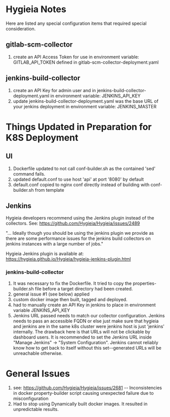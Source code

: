 # Hygieia Notes

Here are listed any special configuration items that required special consideration.

## gitlab-scm-collector

1. create an API Access Token for use in environment variable: GITLAB_API_TOKEN defined in gitlab-scm-collector-deployment.yaml

## jenkins-build-collector

1. create an API Key for admin user and in jenkins-build-collector-deployment.yaml in environment variable: JENKINS_API_KEY
2. update jenkins-build-collector-deployment.yaml was the base URL of your jenkins deployment in environment variable: JENKINS_MASTER

# Things Updated in Preparation for K8S Deployment

## UI

1. Dockerfile updated to not call conf-builder.sh as the contained 'sed' command fails.
2. updated default.conf to use host 'api' at port '8080' by default
3. default.conf copied to nginx conf directly instead of building with conf-builder.sh from template

## Jenkins

Hygieia developers recommend using the Jenkins plugin instead of the collectors.  See: https://github.com/Hygieia/Hygieia/issues/2489

"... Ideally though you should be using the jenkins plugin we provide as there are some performance issues for the jenkins build collectors on jenkins instances with a large number of jobs."

Hygieia Jenkins plugin is available at: https://hygieia.github.io/Hygieia/hygieia-jenkins-plugin.html

### jenkins-build-collector

1. It was necessary to fix the Dockerfile.  It tried to copy the properties-builder.sh file before a target directory had been created.
2. general issue #1 (see below) applied
3. custom docker image then built, tagged and deployed.
4. had to manually create an API Key in jenkins to place in environment variable JENKINS_API_KEY
5. Jenkins URL passed needs to match our collector configuration.  Jenkins needs to pass an accessible FQDN or else just make sure that hygieia and jenkins are in the same k8s cluster were jenkins host is just 'jenkins' internally.  The drawback here is that URLs will not be clickable by dashboard users.  It is recommended to set the Jenkins URL inside "Manage Jenkins" -> "System Configuration".  Jenkins cannot reliably know how to get back to itself without this set--generated URLs will be unreachable otherwise.


# General Issues

1. see: https://github.com/Hygieia/Hygieia/issues/2681 -- Inconsistencies in docker property-builder script causing unexpected failure due to misconfiguration
2. Had to stop using Dynamically built docker images.  It resulted in unpredictable results.

